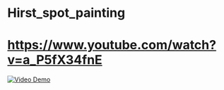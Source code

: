 # Hirst_spot_painting
# https://www.youtube.com/watch?v=a_P5fX34fnE 
[![Video Demo](https://img.youtube.com/vi/a_P5fX34fnE/0.jpg)](https://www.youtube.com/watch?v=a_P5fX34fnE) 

